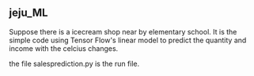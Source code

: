 ## jeju_ML

Suppose there is a icecream shop near by elementary school.
It is the simple code using Tensor Flow's linear model to predict the quantity and income with the celcius changes.

the file salesprediction.py is the run file.
